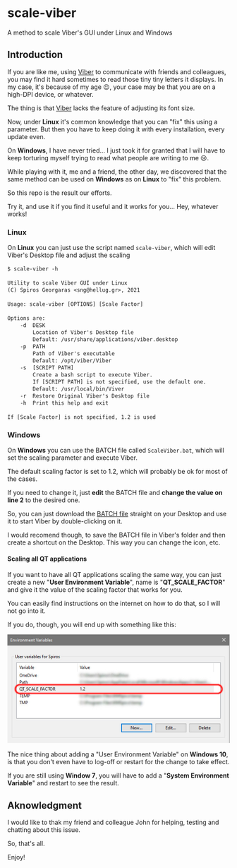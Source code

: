 # scale-viber
A method to scale Viber's GUI under Linux and Windows

## Introduction

If you are like me, using [Viber](https://www.viber.com/) to communicate with friends and colleagues, you may find it hard sometimes to read those tiny tiny letters it displays. In my case, it's because of my age :wink:, your case may be that you are on a high-DPI device, or whatever.

The thing is that [Viber](https://www.viber.com/) lacks the feature of adjusting its font size.

Now, under **Linux** it's common knowledge that you can "fix" this using a parameter. But then you have to keep doing it with every installation, every update even.

On **Windows**, I have never tried... I just took it for granted that I will have to keep torturing myself trying to read what people are writing to me :cry:. 

While playing with it, me and a friend, the other day, we discovered that the same method can be used on **Windows** as on **Linux** to "fix" this problem.

So this repo is the result our efforts.

Try it, and use it if you find it useful and it works for you... Hey, whatever works!


### Linux

On **Linux** you can just use the script named ```scale-viber```, which  will edit Viber's Desktop file and adjust the scaling


```
$ scale-viber -h

Utility to scale Viber GUI under Linux
(C) Spiros Georgaras <sng@hellug.gr>, 2021

Usage: scale-viber [OPTIONS] [Scale Factor]

Options are:
    -d  DESK
        Location of Viber's Desktop file
        Default: /usr/share/applications/viber.desktop
    -p  PATH
        Path of Viber's executable
        Default: /opt/viber/Viber
    -s  [SCRIPT PATH]
        Create a bash script to execute Viber.
        If [SCRIPT PATH] is not specified, use the default one.
        Default: /usr/local/bin/Viver
    -r  Restore Original Viber's Desktop file
    -h  Print this help and exit

If [Scale Factor] is not specified, 1.2 is used

```

### Windows

On **Windows** you can use the BATCH file called ```ScaleViber.bat```, which will set the scaling parameter and execute Viber.

The default scaling factor is set to 1.2, which will probably be ok for most of the cases.

If you need to change it, just **edit** the BATCH file and **change the value on line 2** to the desired one.

So, you can just download the [BATCH file](https://raw.githubusercontent.com/s-n-g/scale-viber/master/ScaleViber.bat) straight on your Desktop and use it to start Viber by double-clicking on it.

I would recomend though, to save the BATCH file in Viber's folder and then create a shortcut on the Desktop. This way you can change the icon, etc.

#### Scaling all QT applications

If you want to have all QT applications scaling the same way, you can just create a new "**User Environment Variable**", name is "**QT_SCALE_FACTOR**" and give it the value of the scaling factor that works for you.

You can easily find instructions on the internet on how to do that, so I will not go into it.

If you do, though, you will end up with something like this:

![QT_SCALE_FACTOR.jpg](QT_SCALE_FACTOR.jpg?raw=True "")

The nice thing about adding a "User Environment Variable" on **Windows 10**, is that you don't even have to log-off or restart for the change to take effect.

If you are still using **Window 7**, you will have to add a "**System Environment Variable**" and restart to see the result.

## Aknowledgment

I would like to thak my friend and colleague John for helping, testing and chatting about this issue.

So, that's all.

Enjoy!
